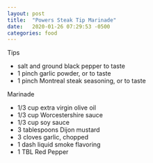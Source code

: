 ```yaml
---
layout: post
title:  "Powers Steak Tip Marinade"
date:   2020-01-26 07:29:53 -0500
categories: food
---
```


Tips
* salt and ground black pepper to taste
* 1 pinch garlic powder, or to taste
* 1 pinch Montreal steak seasoning, or to taste

Marinade
* 1/3 cup extra virgin olive oil
* 1/3 cup Worcestershire sauce
* 1/3 cup soy sauce
* 3 tablespoons Dijon mustard
* 3 cloves garlic, chopped
* 1 dash liquid smoke flavoring
* 1 TBL Red Pepper
